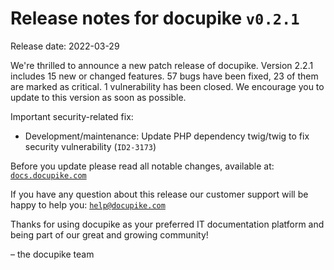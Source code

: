 # Release notes for docupike `v0.2.1`

Release date: 2022-03-29

We're thrilled to announce a new patch release of docupike. Version 2.2.1 includes 15 new or changed features. 57 bugs have been fixed, 23 of them are marked as critical. 1 vulnerability has been closed. We encourage you to update to this version as soon as possible.

Important security-related fix:

-   Development/maintenance: Update PHP dependency twig/twig to fix security vulnerability (`ID2-3173`)

Before you update please read all notable changes, available at: [`docs.docupike.com`](https://docs.docupike.com/ref/changelog.html)

If you have any question about this release our customer support will be happy to help you: [`help@docupike.com`](mailto:help@docupike.com)

Thanks for using docupike as your preferred IT documentation platform and being part of our great and growing community!

– the docupike team
